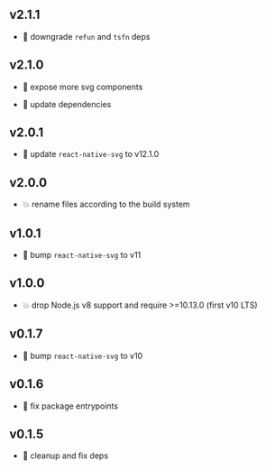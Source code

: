 ## v2.1.1

* 🐞 downgrade `refun` and `tsfn` deps

## v2.1.0

* 🌱 expose more svg components

* 🐞 update dependencies

## v2.0.1

* 🐞 update `react-native-svg` to v12.1.0

## v2.0.0

* 💥 rename files according to the build system

## v1.0.1

* 🐞 bump `react-native-svg` to v11

## v1.0.0

* 💥 drop Node.js v8 support and require >=10.13.0 (first v10 LTS)

## v0.1.7

* 🐞 bump `react-native-svg` to v10

## v0.1.6

* 🐞 fix package entrypoints

## v0.1.5

* 🐞 cleanup and fix deps
